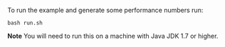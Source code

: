 To run the example and generate some performance numbers run:

```
bash run.sh
```

__Note__
You will need to run this on a machine with Java JDK 1.7 or higher.
